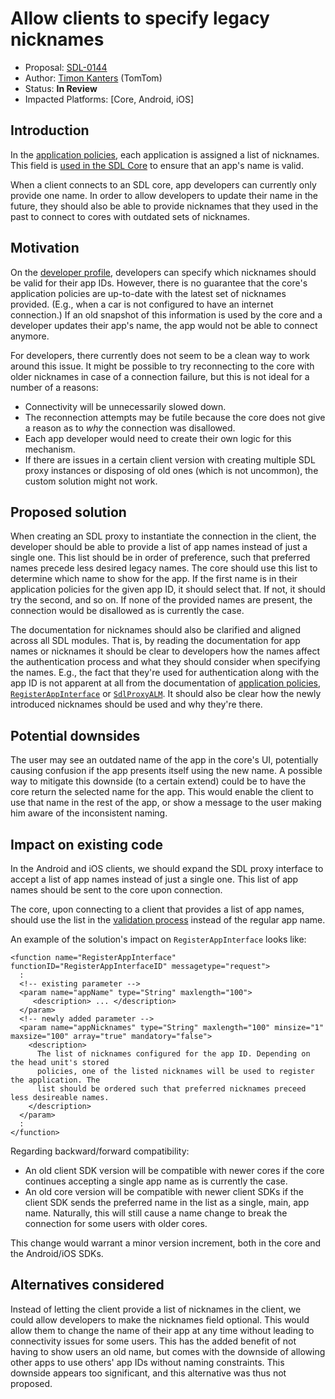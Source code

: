 # Allow clients to specify legacy nicknames

* Proposal: [SDL-0144](0144-app-nicknames.md)
* Author: [Timon Kanters](https://github.com/tvkanters) (TomTom)
* Status: **In Review**
* Impacted Platforms: [Core, Android, iOS]


## Introduction

In the [application policies](https://smartdevicelink.com/zh-hans/docs/sdl-server/master/policy-table/application-policies/), each application is assigned a list of nicknames. This field is [used in the SDL Core](https://github.com/smartdevicelink/sdl_core/blob/master/src/components/application_manager/src/commands/mobile/register_app_interface_request.cc#L925) to ensure that an app's name is valid.

When a client connects to an SDL core, app developers can currently only provide one name. In order to allow developers to update their name in the future, they should also be able to provide nicknames that they used in the past to connect to cores with outdated sets of nicknames.


## Motivation

On the [developer profile](https://www.smartdevicelink.com/profile/companies/), developers can specify which nicknames should be valid for their app IDs. However, there is no guarantee that the core's application policies are up-to-date with the latest set of nicknames provided. (E.g., when a car is not configured to have an internet connection.) If an old snapshot of this information is used by the core and a developer updates their app's name, the app would not be able to connect anymore.

For developers, there currently does not seem to be a clean way to work around this issue. It might be possible to try reconnecting to the core with older nicknames in case of a connection failure, but this is not ideal for a number of a reasons:
* Connectivity will be unnecessarily slowed down.
* The reconnection attempts may be futile because the core does not give a reason as to _why_ the connection was disallowed.
* Each app developer would need to create their own logic for this mechanism.
* If there are issues in a certain client version with creating multiple SDL proxy instances or disposing of old ones (which is not uncommon), the custom solution might not work.


## Proposed solution

When creating an SDL proxy to instantiate the connection in the client, the developer should be able to provide a list of app names instead of just a single one. This list should be in order of preference, such that preferred names precede less desired legacy names. The core should use this list to determine which name to show for the app. If the first name is in their application policies for the given app ID, it should select that. If not, it should try the second, and so on. If none of the provided names are present, the connection would be disallowed as is currently the case.

The documentation for nicknames should also be clarified and aligned across all SDL modules. That is, by reading the documentation for app names or nicknames it should be clear to developers how the names affect the authentication process and what they should consider when specifying the names. E.g., the fact that they're used for authentication along with the app ID is not apparent at all from the documentation of [application policies](https://smartdevicelink.com/zh-hans/docs/sdl-server/master/policy-table/application-policies/), [`RegisterAppInterface`](https://www.smartdevicelink.com/en/docs/android/master/com/smartdevicelink/proxy/rpc/RegisterAppInterface/) or [`SdlProxyALM`](https://www.smartdevicelink.com/en/docs/android/master/com/smartdevicelink/proxy/SdlProxyALM/). It should also be clear how the newly introduced nicknames should be used and why they're there.


## Potential downsides

The user may see an outdated name of the app in the core's UI, potentially causing confusion if the app presents itself using the new name. A possible way to mitigate this downside (to a certain extend) could be to have the core return the selected name for the app. This would enable the client to use that name in the rest of the app, or show a message to the user making him aware of the inconsistent naming.


## Impact on existing code

In the Android and iOS clients, we should expand the SDL proxy interface to accept a list of app names instead of just a single one. This list of app names should be sent to the core upon connection.

The core, upon connecting to a client that provides a list of app names, should use the list in the [validation process](https://github.com/smartdevicelink/sdl_core/blob/master/src/components/application_manager/src/commands/mobile/register_app_interface_request.cc#L925) instead of the regular app name.

An example of the solution's impact on `RegisterAppInterface` looks like:
```
<function name="RegisterAppInterface" functionID="RegisterAppInterfaceID" messagetype="request">
  :
  <!-- existing parameter -->
  <param name="appName" type="String" maxlength="100">
     <description> ... </description>
  </param>
  <!-- newly added parameter -->
  <param name="appNicknames" type="String" maxlength="100" minsize="1" maxsize="100" array="true" mandatory="false">
    <description>
      The list of nicknames configured for the app ID. Depending on the head unit's stored
      policies, one of the listed nicknames will be used to register the application. The 
      list should be ordered such that preferred nicknames preceed less desireable names.
    </description>
  </param>
  :
</function>
```

Regarding backward/forward compatibility:
* An old client SDK version will be compatible with newer cores if the core continues accepting a single app name as is currently the case.
* An old core version will be compatible with newer client SDKs if the client SDK sends the preferred name in the list as a single, main, app name. Naturally, this will still cause a name change to break the connection for some users with older cores.

This change would warrant a minor version increment, both in the core and the Android/iOS SDKs.


## Alternatives considered

Instead of letting the client provide a list of nicknames in the client, we could allow developers to make the nicknames field optional. This would allow them to change the name of their app at any time without leading to connectivity issues for some users. This has the added benefit of not having to show users an old name, but comes with the downside of allowing other apps to use others' app IDs without naming constraints. This downside appears too significant, and this alternative was thus not proposed.

